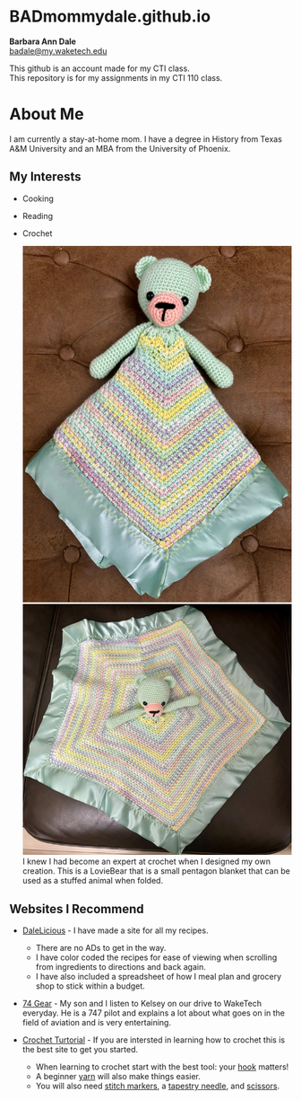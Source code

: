 # BADmommydale.github.io

**Barbara Ann Dale**  
badale@my.waketech.edu

This github is an account made for my CTI class.  
This repository is for my assignments in my CTI 110 class.

# About Me
I am currently a stay-at-home mom.  I have a degree in History from Texas A&M University and an MBA from the University of Phoenix.  

## My Interests
* Cooking
* Reading
* Crochet

  ![crochet LovieBear](LovieBearSmall.png)  
  ![crochet LovieBlanket](LovieBlanket.png)   
  I knew I had become an expert at crochet when I designed my own creation.  This is a LovieBear that is a small pentagon blanket that can be used as a stuffed animal when folded.  
    
## Websites I Recommend
  - [DaleLicious](https://cultivatinghealthyhabits.blogspot.com/) - I have made a site for all my recipes.
    - There are no ADs to get in the way.
    - I have color coded the recipes for ease of viewing when scrolling from ingredients to directions and back again.
    - I have also included a spreadsheet of how I meal plan and grocery shop to stick within a budget.
      
  - [74 Gear](https://www.youtube.com/@74gear) - My son and I listen to Kelsey on our drive to WakeTech everyday. He is a 747 pilot and explains a lot about what goes on in the field of aviation and is very entertaining.

  - [Crochet Turtorial](https://thewoobles.com/pages/crochet-tutorials) - If you are intersted in learning how to crochet this is the best site to get you started.
    - When learning to crochet start with the best tool: your [hook](https://www.amazon.com/dp/B008J140RQ?ref_=cm_sw_r_cp_ud_dp_W9H8EGBTG0CBM0KAS4WY&skipTwisterOG=1&newOGT=1) matters!
    - A beginner [yarn](https://www.amazon.com/dp/B0BFJVT549?ref_=cm_sw_r_cp_ud_dp_NCW90PT5K7FH1B69ZF57_1&skipTwisterOG=1&newOGT=1) will also make things easier.
    - You will also need [stitch markers](https://www.hobbylobby.com/beads-jewelry/jewelry-findings/apparel-accessories/gourd-safety-pins/p/81040235?queryId=de24a4720f09a7e0dae0ffe193541aae), a [tapestry needle](https://www.hobbylobby.com/fabric-sewing/sewing-quilting-notions/pins-needles/tapestry-needles---size-18-22/p/52235?queryId=ffddc0754a19878dc9e54db8e5d83745), and [scissors](https://www.hobbylobby.com/yarn-needle-art/needle-art-tools-accessories/scissors/rainbow-gloss-embroidery-scissors---3-1-2/p/35080?queryId=f65d72cad784e6d93a4599c3e1c09d2a).

